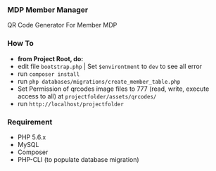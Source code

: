 ### MDP Member Manager
QR Code Generator For Member MDP

### How To
- **from Project Root, do:**
- edit file ```bootstrap.php``` | Set ```$environtment``` to ```dev``` to see all error
- run ```composer install```
- run ```php databases/migrations/create_member_table.php```
- Set Permission of qrcodes image files to 777 (read, write, execute access to all) at ```projectfolder/assets/qrcodes/```
- run ```http://localhost/projectfolder```

### Requirement
- PHP 5.6.x
- MySQL
- Composer
- PHP-CLI (to populate database migration)
